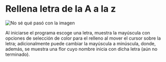 # Rellena letra de la A a la z

![No sé qué pasó con la imagen](RellenaLetra.jpg=250x250)

Al iniciarse el programa escoge una letra, muestra la mayúscula
con opciones de selección de color para el relleno al mover el
cursor sobre la letra; adicionalmente puede cambiar la mayúscula
a minúscula, donde, además, se muestra una flor cuyo nombre
inicia con dicha letra (aún no terminado).
